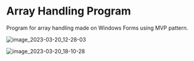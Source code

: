 # Array Handling Program

Program for array handling made on Windows Forms using MVP pattern.

![image_2023-03-20_12-28-03](https://user-images.githubusercontent.com/60883514/226313666-1a99e3f7-b748-4209-9c70-0f0313e30e4e.png)

![image_2023-03-20_18-10-28](https://user-images.githubusercontent.com/60883514/226401021-2b178320-f8a7-4535-9a48-2bffec84490a.png)
